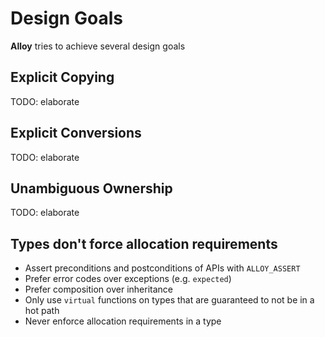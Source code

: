 # Design Goals

**Alloy** tries to achieve several design goals

## Explicit Copying

TODO: elaborate

## Explicit Conversions

TODO: elaborate

## Unambiguous Ownership

TODO: elaborate

## Types don't force allocation requirements

* Assert preconditions and postconditions of APIs with `ALLOY_ASSERT`
* Prefer error codes over exceptions (e.g. `expected`)
* Prefer composition over inheritance
* Only use `virtual` functions on types that are guaranteed to not be
  in a hot path
* Never enforce allocation requirements in a type